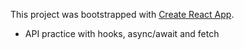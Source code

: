 This project was bootstrapped with [Create React App](https://github.com/facebook/create-react-app).

- API practice with hooks, async/await and fetch
